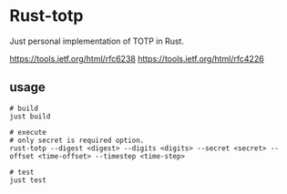 # Rust-totp
Just personal implementation of TOTP in Rust.

https://tools.ietf.org/html/rfc6238
https://tools.ietf.org/html/rfc4226

## usage

```
# build
just build

# execute
# only secret is required option.
rust-totp --digest <digest> --digits <digits> --secret <secret> --offset <time-offset> --timestep <time-step>

# test
just test
```
